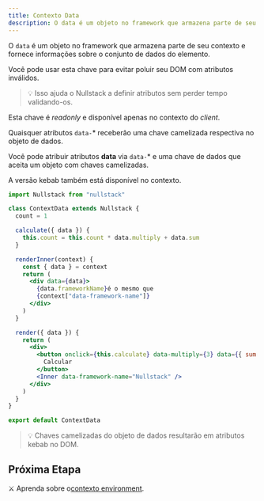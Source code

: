 ```yaml
---
title: Contexto Data
description: O data é um objeto no framework que armazena parte de seu contexto e fornece informações sobre o conjunto de dados do elemento.
---
```


O `data` é um objeto no framework que armazena parte de seu contexto e fornece informações sobre o conjunto de dados do elemento.

Você pode usar esta chave para evitar poluir seu DOM com atributos inválidos.

> 💡 Isso ajuda o Nullstack a definir atributos sem perder tempo validando-os.

Esta chave é _readonly_ e disponível apenas no contexto do _client_.

Quaisquer atributos `data-`\* receberão uma chave camelizada respectiva no objeto de dados.

Você pode atribuir atributos **data** via `data-`\* e uma chave de dados que aceita um objeto com chaves camelizadas.

A versão kebab também está disponível no contexto.

```jsx
import Nullstack from "nullstack"

class ContextData extends Nullstack {
  count = 1

  calculate({ data }) {
    this.count = this.count * data.multiply + data.sum
  }

  renderInner(context) {
    const { data } = context
    return (
      <div data={data}>
        {data.frameworkName}é o mesmo que
        {context["data-framework-name"]}
      </div>
    )
  }

  render({ data }) {
    return (
      <div>
        <button onclick={this.calculate} data-multiply={3} data={{ sum: 2 }}>
          Calcular
        </button>
        <Inner data-framework-name="Nullstack" />
      </div>
    )
  }
}

export default ContextData
```

> 💡 Chaves camelizadas do objeto de dados resultarão em atributos kebab no DOM.

## Próxima Etapa

⚔ Aprenda sobre o[contexto environment](/pt-br/contexto-environment).
